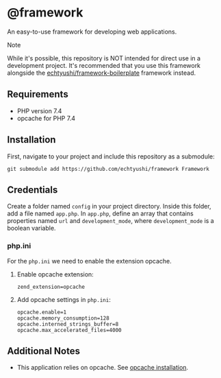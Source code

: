 # @framework

An easy-to-use framework for developing web applications.

> [!NOTE]
> While it's possible, this repository is NOT intended for direct use in a development project. It's recommended that you use this framework alongside the [echtyushi/framework-boilerplate](https://github.com/echtyushi/framework-boilerplate/tree/master) framework instead.

## Requirements
- PHP version 7.4
- opcache for PHP 7.4

## Installation
First, navigate to your project and include this repository as a submodule:

    git submodule add https://github.com/echtyushi/framework Framework

## Credentials

Create a folder named `config` in your project directory. Inside this folder, add a file named `app.php`. In `app.php`, define an array that contains properties named `url` and `development_mode`, where `development_mode` is a boolean variable.

### php.ini

For the `php.ini` we need to enable the extension opcache.

1.  Enable opcache extension:

        zend_extension=opcache

2.  Add opcache settings in `php.ini`:

        opcache.enable=1
        opcache.memory_consumption=128
        opcache.interned_strings_buffer=8
        opcache.max_accelerated_files=4000

## Additional Notes

- This application relies on opcache. See [opcache installation](https://www.php.net/manual/en/opcache.installation.php).
